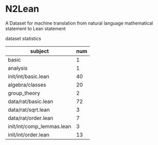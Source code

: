# N2Lean
A Dataset for machine translation from natural language mathematical statement to Lean statement

dataset statistics

|subject |num|
|--------|---|
|basic   |1  |
|analysis|1  |
|init/int/basic.lean|40  |
|algebra/classes|20  |
|group_theory| 2 |
|data/rat/basic.lean    | 72 |
|data/rat/sqrt.lean | 3 |
|data/rat/order.lean | 7 |
|init/int/comp_lemmas.lean|3  |
|init/int/order.lean|13  |